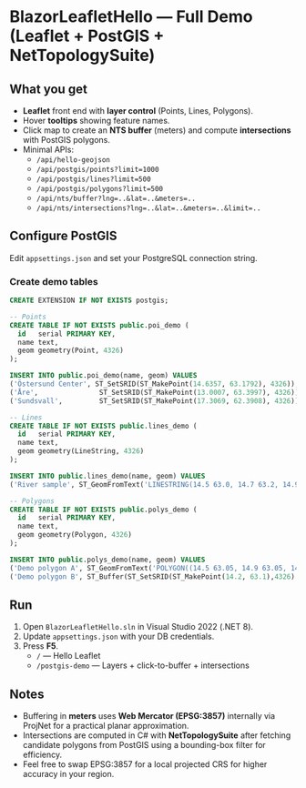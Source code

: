 
# BlazorLeafletHello — Full Demo (Leaflet + PostGIS + NetTopologySuite)

## What you get
- **Leaflet** front end with **layer control** (Points, Lines, Polygons).
- Hover **tooltips** showing feature names.
- Click map to create an **NTS buffer** (meters) and compute **intersections** with PostGIS polygons.
- Minimal APIs:
  - `/api/hello-geojson`
  - `/api/postgis/points?limit=1000`
  - `/api/postgis/lines?limit=500`
  - `/api/postgis/polygons?limit=500`
  - `/api/nts/buffer?lng=..&lat=..&meters=..`
  - `/api/nts/intersections?lng=..&lat=..&meters=..&limit=..`

## Configure PostGIS
Edit `appsettings.json` and set your PostgreSQL connection string.

### Create demo tables
```sql
CREATE EXTENSION IF NOT EXISTS postgis;

-- Points
CREATE TABLE IF NOT EXISTS public.poi_demo (
  id   serial PRIMARY KEY,
  name text,
  geom geometry(Point, 4326)
);

INSERT INTO public.poi_demo(name, geom) VALUES
('Östersund Center', ST_SetSRID(ST_MakePoint(14.6357, 63.1792), 4326)),
('Åre',               ST_SetSRID(ST_MakePoint(13.0007, 63.3997), 4326)),
('Sundsvall',         ST_SetSRID(ST_MakePoint(17.3069, 62.3908), 4326));

-- Lines
CREATE TABLE IF NOT EXISTS public.lines_demo (
  id   serial PRIMARY KEY,
  name text,
  geom geometry(LineString, 4326)
);

INSERT INTO public.lines_demo(name, geom) VALUES
('River sample', ST_GeomFromText('LINESTRING(14.5 63.0, 14.7 63.2, 14.9 63.3)', 4326));

-- Polygons
CREATE TABLE IF NOT EXISTS public.polys_demo (
  id   serial PRIMARY KEY,
  name text,
  geom geometry(Polygon, 4326)
);

INSERT INTO public.polys_demo(name, geom) VALUES
('Demo polygon A', ST_GeomFromText('POLYGON((14.5 63.05, 14.9 63.05, 14.9 63.30, 14.5 63.30, 14.5 63.05))', 4326)),
('Demo polygon B', ST_Buffer(ST_SetSRID(ST_MakePoint(14.2, 63.1),4326)::geography, 10000)::geometry);
```

## Run
1. Open `BlazorLeafletHello.sln` in Visual Studio 2022 (.NET 8).
2. Update `appsettings.json` with your DB credentials.
3. Press **F5**.
   - `/` — Hello Leaflet
   - `/postgis-demo` — Layers + click-to-buffer + intersections

## Notes
- Buffering in **meters** uses **Web Mercator (EPSG:3857)** internally via ProjNet for a practical planar approximation.
- Intersections are computed in C# with **NetTopologySuite** after fetching candidate polygons from PostGIS using a bounding-box filter for efficiency.
- Feel free to swap EPSG:3857 for a local projected CRS for higher accuracy in your region.
